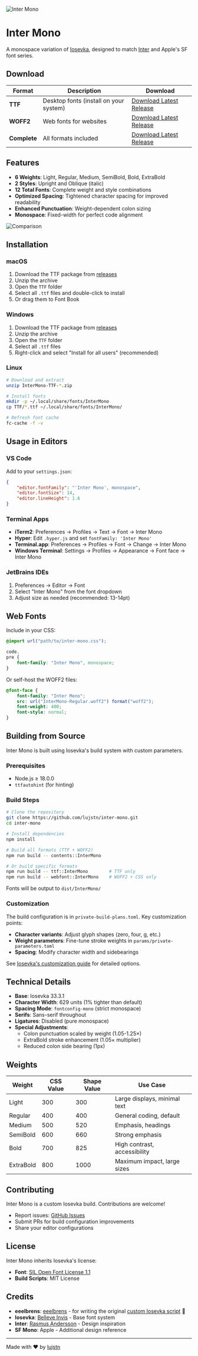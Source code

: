 ![Inter Mono](https://github.com/lujstn/inter-mono/raw/main/gh_cover.jpg)

# Inter Mono

A monospace variation of [Iosevka](https://github.com/be5invis/Iosevka), designed to match [Inter](https://rsms.me/inter/) and Apple's SF font series.

## Download

| Format       | Description                            | Download                                                                        |
| ------------ | -------------------------------------- | ------------------------------------------------------------------------------- |
| **TTF**      | Desktop fonts (install on your system) | [Download Latest Release](https://github.com/lujstn/inter-mono/releases/latest) |
| **WOFF2**    | Web fonts for websites                 | [Download Latest Release](https://github.com/lujstn/inter-mono/releases/latest) |
| **Complete** | All formats included                   | [Download Latest Release](https://github.com/lujstn/inter-mono/releases/latest) |

## Features

- **6 Weights**: Light, Regular, Medium, SemiBold, Bold, ExtraBold
- **2 Styles**: Upright and Oblique (italic)
- **12 Total Fonts**: Complete weight and style combinations
- **Optimized Spacing**: Tightened character spacing for improved readability
- **Enhanced Punctuation**: Weight-dependent colon sizing
- **Monospace**: Fixed-width for perfect code alignment

![Comparison](https://github.com/lujstn/inter-mono/raw/main/gh_n_comparison.jpg)

## Installation

### macOS

1. Download the TTF package from [releases](https://github.com/lujstn/inter-mono/releases/latest)
2. Unzip the archive
3. Open the `TTF` folder
4. Select all `.ttf` files and double-click to install
5. Or drag them to Font Book

### Windows

1. Download the TTF package from [releases](https://github.com/lujstn/inter-mono/releases/latest)
2. Unzip the archive
3. Open the `TTF` folder
4. Select all `.ttf` files
5. Right-click and select "Install for all users" (recommended)

### Linux

```bash
# Download and extract
unzip InterMono-TTF-*.zip

# Install fonts
mkdir -p ~/.local/share/fonts/InterMono
cp TTF/*.ttf ~/.local/share/fonts/InterMono/

# Refresh font cache
fc-cache -f -v
```

## Usage in Editors

### VS Code

Add to your `settings.json`:

```json
{
	"editor.fontFamily": "'Inter Mono', monospace",
	"editor.fontSize": 14,
	"editor.lineHeight": 1.6
}
```

### Terminal Apps

- **iTerm2**: Preferences → Profiles → Text → Font → Inter Mono
- **Hyper**: Edit `.hyper.js` and set `fontFamily: 'Inter Mono'`
- **Terminal.app**: Preferences → Profiles → Font → Change → Inter Mono
- **Windows Terminal**: Settings → Profiles → Appearance → Font face → Inter Mono

### JetBrains IDEs

1. Preferences → Editor → Font
2. Select "Inter Mono" from the font dropdown
3. Adjust size as needed (recommended: 13-14pt)

## Web Fonts

Include in your CSS:

```css
@import url("path/to/inter-mono.css");

code,
pre {
	font-family: "Inter Mono", monospace;
}
```

Or self-host the WOFF2 files:

```css
@font-face {
	font-family: "Inter Mono";
	src: url("InterMono-Regular.woff2") format("woff2");
	font-weight: 400;
	font-style: normal;
}
```

## Building from Source

Inter Mono is built using Iosevka's build system with custom parameters.

### Prerequisites

- Node.js ≥ 18.0.0
- `ttfautohint` (for hinting)

### Build Steps

```bash
# Clone the repository
git clone https://github.com/lujstn/inter-mono.git
cd inter-mono

# Install dependencies
npm install

# Build all formats (TTF + WOFF2)
npm run build -- contents::InterMono

# Or build specific formats
npm run build -- ttf::InterMono        # TTF only
npm run build -- webfont::InterMono    # WOFF2 + CSS only
```

Fonts will be output to `dist/InterMono/`

### Customization

The build configuration is in `private-build-plans.toml`. Key customization points:

- **Character variants**: Adjust glyph shapes (zero, four, g, etc.)
- **Weight parameters**: Fine-tune stroke weights in `params/private-parameters.toml`
- **Spacing**: Modify character width and sidebearings

See [Iosevka's customization guide](https://github.com/be5invis/Iosevka/blob/main/doc/custom-build.md) for detailed options.

## Technical Details

- **Base**: Iosevka 33.3.1
- **Character Width**: 629 units (1% tighter than default)
- **Spacing Mode**: `fontconfig-mono` (strict monospace)
- **Serifs**: Sans-serif throughout
- **Ligatures**: Disabled (pure monospace)
- **Special Adjustments**:
    - Colon punctuation scaled by weight (1.05-1.25×)
    - ExtraBold stroke enhancement (1.05× multiplier)
    - Reduced colon side bearing (1px)

## Weights

| Weight    | CSS Value | Shape Value | Use Case                     |
| --------- | --------- | ----------- | ---------------------------- |
| Light     | 300       | 300         | Large displays, minimal text |
| Regular   | 400       | 400         | General coding, default      |
| Medium    | 500       | 520         | Emphasis, headings           |
| SemiBold  | 600       | 660         | Strong emphasis              |
| Bold      | 700       | 825         | High contrast, accessibility |
| ExtraBold | 800       | 1000        | Maximum impact, large sizes  |

## Contributing

Inter Mono is a custom Iosevka build. Contributions are welcome!

- Report issues: [GitHub Issues](https://github.com/lujstn/inter-mono/issues)
- Submit PRs for build configuration improvements
- Share your editor configurations

## License

Inter Mono inherits Iosevka's license:

- **Font**: [SIL Open Font License 1.1](https://github.com/be5invis/Iosevka/blob/main/LICENSE.md)
- **Build Scripts**: MIT License

## Credits

- **eeelbrens**: [eeelbrens](https://github.com/eeelbrens) - for writing the original [custom Iosevka script](https://github.com/rsms/inter/issues/128#issuecomment-2816578686) 🙇
- **Iosevka**: [Belleve Invis](https://github.com/be5invis/Iosevka) - Base font system
- **Inter**: [Rasmus Andersson](https://rsms.me/inter/) - Design inspiration
- **SF Mono**: Apple - Additional design reference

---

Made with ❤️ by [lujstn](https://github.com/lujstn)
